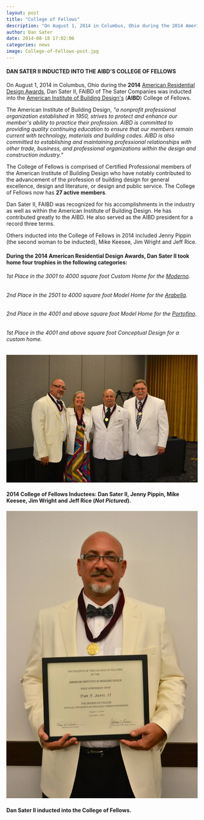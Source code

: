 ```yaml
---
layout: post
title: "College of Fellows"
description: "On August 1, 2014 in Columbus, Ohio during the 2014 American Residential Design Awards, Dan Sater II, FAIBD of The Sater Companies was inducted into the American Institute of Building Design's college of Fellows."
author: Dan Sater
date: 2014-08-18 17:02:06
categories: news
image: College-of-Fellows-post.jpg
---
```

#### DAN SATER II INDUCTED INTO THE AIBD'S COLLEGE OF FELLOWS

On August 1, 2014 in Columbus, Ohio during the **2014** [American Residential Design Awards](http://www.aibd.org/arda/winners/arda_2014/index.html), Dan Sater II, FAIBD of The Sater Companies was inducted into the [American Institute of Building Design's](http://www.aibd.org/) (**AIBD**) College of Fellows.

The American Institute of Building Design, *"a nonprofit professional organization established in 1950, strives to protect and enhance our member's ability to practice their profession. AIBD is committed to providing quality continuing education to ensure that our members remain current with technology, materials and building codes. AIBD is also committed to establishing and maintaining professional relationships with other trade, business, and professional organizations within the design and construction industry."*

The College of Fellows is comprised of Certified Professional members of the American Institute of Building Design who have notably contributed to the advancement of the profession of building design for general excellence, design and literature, or design and public service. The College of Fellows now has **27 active members**.

Dan Sater II, FAIBD was recognized for his accomplishments in the industry as well as within the American Institute of Building Design. He has contributed greatly to the AIBD. He also served as the AIBD president for a record three terms.

Others inducted into the College of Fellows in 2014 included Jenny Pippin (the second woman to be inducted), Mike Keesee, Jim Wright and Jeff Rice.

#### During the 2014 American Residential Design Awards, Dan Sater II took home four trophies in the following categories:

###### 1st Place in the 3001 to 4000 square foot Custom Home for the [Moderno](https://saterdesign.com/products/moderno-contemporary-style-house-plan "The Moderno").

###### 2nd Place in the 2501 to 4000 square foot Model Home for the [Arabella](https://saterdesign.com/products/arabella-home-plan).

###### 2nd Place in the 4001 and above square foot Model Home for the [Portofino](https://saterdesign.com/products/portofino-italian-villa-style-house-plan).

###### 1st Place in the 4001 and above square foot Conceptual Design for a custom home.

![2014 College of Fellows inductees](/images/College-of-Fellows-2.jpg)

#### 2014 College of Fellows Inductees: Dan Sater II, Jenny Pippin, Mike Keesee, Jim Wright and Jeff Rice (*Not Pictured*).

![Dan Sater II inducted into the College of Fellows.](/images/College-of-Fellows-Dan.jpg)

#### Dan Sater II inducted into the College of Fellows.
